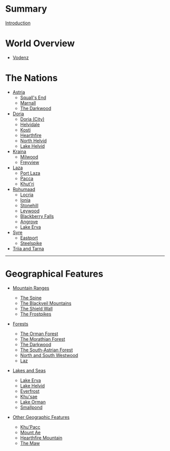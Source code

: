 # Summary

[Introduction](README.md)

# World Overview

- [Vodenz](vodenz.md)

# The Nations

- [Astria](astria/README.md)
  - [Squall's End](astria/squalls-end.md)
  - [Marnall](astria/marnall.md)
  - [The Darkwood](astria/darkwood.md)
- [Doria](doria/README.md)
  - [Doria (City)](doria/doria-city.md)
  - [Helvidale](doria/helvidale.md)
  - [Kosti](doria/kosti.md)
  - [Hearthfire](doria/hearthfire.md)
  - [North Helvid](doria/north-helvid.md)
  - [Lake Helvid](doria/lake-helvid.md)
- [Kraina](kraina/README.md)
  - [Milwood](kraina/milwood.md)
  - [Freyview](kraina/freyview.md)
- [Laza](laza/README.md)
  - [Port Laza](laza/port-laza.md)
  - [Pacca](laza/pacca.md)
  - [Khut'ri](laza/khutri.md)
- [Rohumaad](rohumaad/README.md)
  - [Locria](rohumaad/locria.md)
  - [Ionia](rohumaad/ionia.md)
  - [Stonehill](rohumaad/stonehill.md)
  - [Leywood](rohumaad/leywood.md)
  - [Blackberry Falls](rohumaad/blackberry-falls.md)
  - [Angrove](rohumaad/angrove.md)
  - [Lake Erva](rohumaad/lake-erva.md)
- [Syre](syre/README.md)
  - [Eastport](syre/eastport.md)
  - [Steelspike](syre/steelspike.md)
- [Triia and Tarna](triia-and-tarna/README.md)

---

# Geographical Features

- [Mountain Ranges]()
  - [The Spine]()
  - [The Blackveil Mountains]()
  - [The Shield Wall]()
  - [The Frostpikes]()

- [Forests]()
  - [The Orman Forest](rohumaad/orman-forest.md)
  - [The Morathian Forest](doria/morathian-forest.md)
  - [The Darkwood](astria/darkwood.md)
  - [The South-Astrian Forest](astria/south-astrian-forest.md)
  - [North and South Westwood](kraina/westwood.md)
  - [Laz](laza/laz-forest.md)

- [Lakes and Seas]()
  - [Lake Erva](rohumaad/lake-erva.md)
  - [Lake Helvid](doria/lake-helvid.md)
  - [Everfrost](astria/everfrost.md)
  - [Khu'sae](laza/khusae.md)
  - [Lake Orman](rohumaad/lake-orman.md)
  - [Smallpond](doria/smallpond.md)

- [Other Geographic Features]()
  - [Khu'Pacc]()
  - [Mount Ae]()
  - [Hearthfire Mountain]()
  - [The Maw]()
